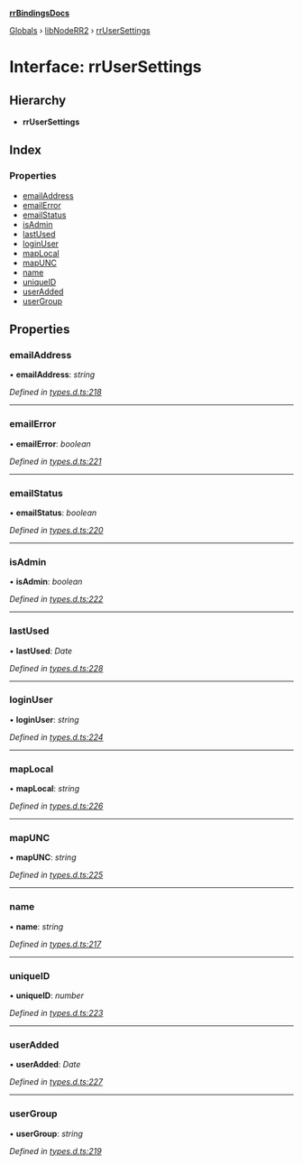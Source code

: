 **[rrBindingsDocs](../README.md)**

[Globals](../README.md) › [libNodeRR2](../modules/libnoderr2.md) › [rrUserSettings](libnoderr2.rrusersettings.md)

# Interface: rrUserSettings

## Hierarchy

* **rrUserSettings**

## Index

### Properties

* [emailAddress](libnoderr2.rrusersettings.md#emailaddress)
* [emailError](libnoderr2.rrusersettings.md#emailerror)
* [emailStatus](libnoderr2.rrusersettings.md#emailstatus)
* [isAdmin](libnoderr2.rrusersettings.md#isadmin)
* [lastUsed](libnoderr2.rrusersettings.md#lastused)
* [loginUser](libnoderr2.rrusersettings.md#loginuser)
* [mapLocal](libnoderr2.rrusersettings.md#maplocal)
* [mapUNC](libnoderr2.rrusersettings.md#mapunc)
* [name](libnoderr2.rrusersettings.md#name)
* [uniqueID](libnoderr2.rrusersettings.md#uniqueid)
* [userAdded](libnoderr2.rrusersettings.md#useradded)
* [userGroup](libnoderr2.rrusersettings.md#usergroup)

## Properties

###  emailAddress

• **emailAddress**: *string*

*Defined in [types.d.ts:218](https://github.com/Novalis15/rrBindings/blob/33d8d78/nodeJS/win64/v6/types.d.ts#L218)*

___

###  emailError

• **emailError**: *boolean*

*Defined in [types.d.ts:221](https://github.com/Novalis15/rrBindings/blob/33d8d78/nodeJS/win64/v6/types.d.ts#L221)*

___

###  emailStatus

• **emailStatus**: *boolean*

*Defined in [types.d.ts:220](https://github.com/Novalis15/rrBindings/blob/33d8d78/nodeJS/win64/v6/types.d.ts#L220)*

___

###  isAdmin

• **isAdmin**: *boolean*

*Defined in [types.d.ts:222](https://github.com/Novalis15/rrBindings/blob/33d8d78/nodeJS/win64/v6/types.d.ts#L222)*

___

###  lastUsed

• **lastUsed**: *Date*

*Defined in [types.d.ts:228](https://github.com/Novalis15/rrBindings/blob/33d8d78/nodeJS/win64/v6/types.d.ts#L228)*

___

###  loginUser

• **loginUser**: *string*

*Defined in [types.d.ts:224](https://github.com/Novalis15/rrBindings/blob/33d8d78/nodeJS/win64/v6/types.d.ts#L224)*

___

###  mapLocal

• **mapLocal**: *string*

*Defined in [types.d.ts:226](https://github.com/Novalis15/rrBindings/blob/33d8d78/nodeJS/win64/v6/types.d.ts#L226)*

___

###  mapUNC

• **mapUNC**: *string*

*Defined in [types.d.ts:225](https://github.com/Novalis15/rrBindings/blob/33d8d78/nodeJS/win64/v6/types.d.ts#L225)*

___

###  name

• **name**: *string*

*Defined in [types.d.ts:217](https://github.com/Novalis15/rrBindings/blob/33d8d78/nodeJS/win64/v6/types.d.ts#L217)*

___

###  uniqueID

• **uniqueID**: *number*

*Defined in [types.d.ts:223](https://github.com/Novalis15/rrBindings/blob/33d8d78/nodeJS/win64/v6/types.d.ts#L223)*

___

###  userAdded

• **userAdded**: *Date*

*Defined in [types.d.ts:227](https://github.com/Novalis15/rrBindings/blob/33d8d78/nodeJS/win64/v6/types.d.ts#L227)*

___

###  userGroup

• **userGroup**: *string*

*Defined in [types.d.ts:219](https://github.com/Novalis15/rrBindings/blob/33d8d78/nodeJS/win64/v6/types.d.ts#L219)*